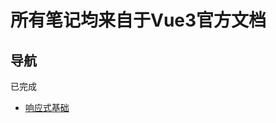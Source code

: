 <!--
 * @Author: 智慧之泉 113066630@qq.com
 * @Date: 2023-10-19 10:05:06
 * @LastEditors: 智慧之泉 113066630@qq.com
 * @LastEditTime: 2023-10-19 14:35:31
 * @FilePath: \myBlog\docs\program\frontend\Vue\Vue3\base\officialdocument\index.md
 * @Description: 这是默认设置,请设置`customMade`, 打开koroFileHeader查看配置 进行设置: https://github.com/OBKoro1/koro1FileHeader/wiki/%E9%85%8D%E7%BD%AE
-->
# 所有笔记均来自于Vue3官方文档

## 导航

已完成
- [响应式基础](./base/3.响应式基础.md)